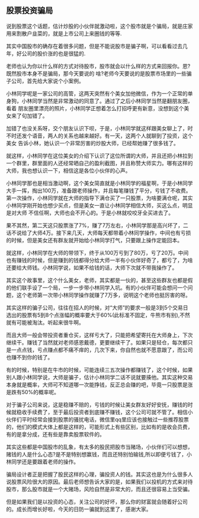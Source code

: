 ## 股票投资骗局

说到股票这个话题，估计炒股的小伙伴就激动啦，这个股市就是个骗局，就是庄家用来割散户韭菜的，就是上市公司上来圈钱的等等.

其实中国股市的确存在着很多问题，但是不能说股市是骗子啊，可以看看过去几年，好公司的股价涨的也是很猛的.

老师也认为你以什么样的方式对待股市，股市就会以什么样的方式来回报你。恩?既然股市本身不是骗局，那今天要说的
啥?老师今天要说的是股票市场里的一些骗子公司，首先给大家说个小案例。

小林同学呢是一家公司的高管，这两天突然有个美女加他微信，作为一个正常的单身狗，小林同学当然是非常激动的同意了。通过了之后小林同学当然是翻朋友圈，看着
朋友圈里漂亮的照片，小林同学正想着怎么打招呼更有新意，没想到这个美女来了句加错了。

加错了也没关系呀，交个朋友认识下呗，于是，小林同学就这样跟美女聊上了，时不时还发个语音，两人的关系也越来越好。有一天，这两个人就聊到了投资，这个美女
告诉小林，她认识一个非常厉害的炒股大师，已经帮她赚了很多钱了。

就这样，小林同学在这位美女的介绍下认识了这位所谓的大师，并且还把小林拉到一个群里，群里面的人还经常晒自己的盈利截图，并且称赞大师实力。哪有这样的大师，我也想认识一下，相信这是各位小伙伴的心声。

小林同学那也是相当激动啊，这个美女简直就是小林同学的福星啊，于是小林同学大手一挥，掏出100万，准备跟老师操作，并且每笔赚钱了平分，亏钱了不收费。第一次操作，小林同学就在大师的指导下满仓买了一只股票，为啥要满仓呢，其实小林同学刚开始也想少买点，但是美女一直让小林同学相信大师，买这么点，明显是对大师
不信任啊，大师也会不开心的。于是小林就咬咬牙全买进去了。

果不其然，第二天这只股票涨了7%，赚了7万左右，小林同学那是高兴坏了，二话不说给了大师4万。接下来几天，大师每天都带着小林同学操作，中间也有亏损的时候，但是美女还有群友就开始给小林同学打气，只要跟上操作定能回本。

就这样，小林同学在大师的带领下，终于从100万亏到了80万，亏了20万。中间也有赚钱的时候，但是赚到的钱都得分给大师一半有小伙伴好奇了，都亏了，为啥还要给大师钱。小林同学说，如果不给钱的话，大师下次就不带我操作了。

其实这个故事里，这个什么美女，老师，其实都是一伙的，甚至这些群友也都是假的他们联手设了一个局，一步一步带小林同学入坑。有的小伙伴可能会想问一个问题，这个老师第一次带小林同学操作就赚了7万多，说明这个老师也挺厉害的呀。

其实这样的骗子公司，往往在招人的时候，对“大师”的要求一般是3到5个交易日选出的股票有5到8个点涨幅的概率要大于60%(此标准不固定，牛熊市有别),不然就有可能被淘汰。听起来很牛啊。

而且大师一般会带投资者重仓买，这样亏大了，只能把希望寄托在大师身上，下次继续干。赚钱了当然就对老师感恩戴德，更要继续干了。如果只是轻仓，每次都只是一点点钱，亏点赚点都不痛不痒的，几次下来，你自然也就不愿意跟了，而公司也赚不到你的钱了。

有的时候，特别是在牛市的时候，可能连续三五次操作都赚钱了，这个时候，如果别人跟小林同学说，大师是骗子，估计小林同学二话不说就要揍他。其实这种交易本身就是概率，大师可不知道哪一次能挣钱，反正总会赚的吧，毕竟一只股票是涨是跌有50%的概率呢。

对于骗子公司来说，这是稳赚不赔的，亏钱的时候让美女群友好好安抚，赚钱的时候就稳收手续费了，至于最后投资者到底赚不赚钱，这个公司可就不管了。相信小伙伴们平时经常会接到股票的骚扰电话，微信里qq里应该也接触过一些推荐股票的，他们的模式大体上都是这样的，可能形式上有些区别，比如有的是收会员费，有的是拿分成，还有些是靠卖股票软件的。

其实这些都是中国股市的乱象，有太多的股民把股市当赌场，小伙伴们可以想想，赌钱的人是什么心态?是不是特别想赢钱，而且还特别怕输钱,所以即便亏钱了，小林同学还是要跟着老师的操作。

骗局设计者正是把握了股民这样的心理，骗投资人的钱。其实这也是为什么很多人说股票风险很大的原因。最后老师想告诉大家的是，如果我们以投机的方式来对待股市，那么股市就是一个大赌场，风险自然是非常大的，而且还很容易上当受骗。

但是如果我们是以投资的心态，关注公司的好坏，那么你的财富就会随着好公司的。成长而增长好啦，今天的日防一骗就到这里了，感谢大家。
